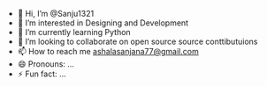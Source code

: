 - 👋 Hi, I’m @Sanju1321
- 👀 I’m interested in Designing and Development
- 🌱 I’m currently learning Python
- 💞️ I’m looking to collaborate on open source source conttibutuions
- 📫 How to reach me ashalasanjana77@gmail.com
- 😄 Pronouns: ...
- ⚡ Fun fact: ...

<!---
Sanju1321/Sanju1321 is a ✨ special ✨ repository because its `README.md` (this file) appears on your GitHub profile.
You can click the Preview link to take a look at your changes.
--->
